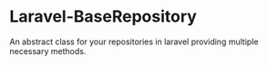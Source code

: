Laravel-BaseRepository
======================

An abstract class for your repositories in laravel providing multiple necessary methods.
